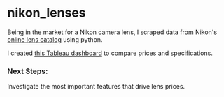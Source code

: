 # nikon_lenses

Being in the market for a Nikon camera lens, I scraped data from Nikon's [online lens catalog](http://www.nikonusa.com/en/nikon-products/camera-lenses/all-lenses/index.page) using python. 

I created [this Tableau dashboard](https://public.tableau.com/views/NikonSuperTelephotoLenses/NikonSuperTelephotoLenses?:language=en&:retry=yes&:display_count=y&publish=yes&:origin=viz_share_link) to compare prices and specifications.

### Next Steps:

Investigate the most important features that drive lens prices.
